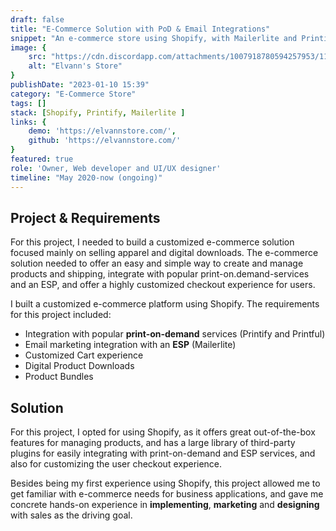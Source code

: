```yaml
---
draft: false
title: "E-Commerce Solution with PoD & Email Integrations"
snippet: "An e-commerce store using Shopify, with Mailerlite and Printify Integrations."
image: {
    src: "https://cdn.discordapp.com/attachments/1007918780594257953/1197996921755807744/elvannstore.png?ex=65eb7113&is=65d8fc13&hm=44c38353e391397412e31d8495d77331b33fe2c157036162c4b5223e46cc89d4&",
    alt: "Elvann's Store"
}
publishDate: "2023-01-10 15:39"
category: "E-Commerce Store"
tags: []
stack: [Shopify, Printify, Mailerlite ]
links: {
    demo: 'https://elvannstore.com/',
    github: 'https://elvannstore.com/'
}
featured: true
role: 'Owner, Web developer and UI/UX designer'
timeline: "May 2020-now (ongoing)"
---
```


## Project & Requirements

For this project, I needed to build a customized e-commerce solution focused mainly on selling apparel and digital downloads.  The e-commerce solution needed to offer an easy and simple way to create and manage products and shipping, integrate with popular print-on.demand-services and an ESP, and offer a highly customized checkout experience for users.

I built a customized e-commerce platform using Shopify.  The requirements for this project included:

- Integration with popular **print-on-demand** services (Printify and Printful)
- Email marketing integration with an **ESP** (Mailerlite)
- Customized Cart experience
- Digital Product Downloads
- Product Bundles


## Solution

For this project, I opted for using Shopify, as it offers great out-of-the-box features for managing products, and has a large library of third-party plugins for easily integrating with print-on-demand and ESP services, and also for customizing the user checkout experience.

Besides being my first experience using Shopify, this project allowed me to get familiar with e-commerce needs for business applications, and gave me concrete hands-on experience in **implementing**, **marketing** and **designing** with sales as the driving goal.


 <!-- Although this project wasn't very heavily reliant on code, I got to learn the basics of the **Liquid template synthax**, and setup customizations for the website.

for this project, I needed a platform that could easily integrate with popular **print-on-demand** services, as I did not want to manage the **warehousing** of my products.  I also wanted more **flexibility** with the designs and a **low-risk** option for selling merchandise.  The rest of the store was going to be pretty simple as the rest of my products are mostly Digital Music downloads. -->

<!-- Besides product management, one of the most important aspects of this project for me was being able to integrate my store to my **Email Service Provider**, Mailerlite, so that I could keep track of the sales coming from **email marketing**.

This project was pretty simple and straight-forward, and frankly not extremely tech-intensive as plugins already existed to help with most of the project needs. Nonetheless I believe sometimes the most simple route is the best.  Using a pre-built solution for this was the best option for me as I needed to put up something quick and reliable that did not require a lot of customization. -->